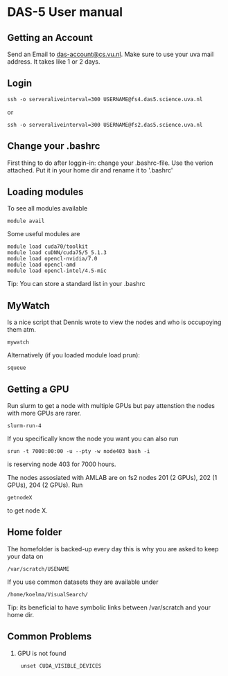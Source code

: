 # DAS-5 User manual

## Getting an Account

Send an Email to das-account@cs.vu.nl. Make sure to use your uva mail address.
It takes like 1 or 2 days.

## Login

	ssh -o serveraliveinterval=300 USERNAME@fs4.das5.science.uva.nl

or 
	
	ssh -o serveraliveinterval=300 USERNAME@fs2.das5.science.uva.nl

## Change your .bashrc

First thing to do after loggin-in: change your .bashrc-file. Use the verion attached. Put it in your home dir and rename it to '.bashrc'


## Loading modules

To see all modules available
	
	module avail

Some useful modules are

	module load cuda70/toolkit
	module load cuDNN/cuda75/5_5.1.3
	module load opencl-nvidia/7.0
	module load opencl-amd
	module load opencl-intel/4.5-mic

Tip: You can store a standard list in your .bashrc

## MyWatch

Is a nice script that Dennis wrote to view the nodes and who is occupoying them atm.
	
	mywatch

Alternatively (if you loaded module load prun):

	squeue

## Getting a GPU

Run slurm to get a node with multiple GPUs but pay attenstion the nodes with more GPUs are rarer.

	slurm-run-4

If you specifically know the node you want you can also run

	srun -t 7000:00:00 -u --pty -w node403 bash -i

is reserving node 403 for 7000 hours.

The nodes assosiated with AMLAB are on fs2 nodes 201 (2 GPUs), 202 (1 GPUs), 204 (2 GPUs). Run 

 	getnodeX

to get node X.

## Home folder

The homefolder is backed-up every day this is why you are asked to keep your data on

	/var/scratch/USENAME

If you use common datasets they are available under
	
	/home/koelma/VisualSearch/


Tip: its beneficial to have symbolic links between /var/scratch and your home dir.

## Common Problems

1. GPU is not found

		unset CUDA_VISIBLE_DEVICES
